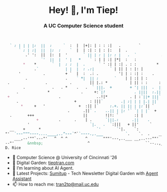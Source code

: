 <h1 align="center">Hey! 👋, I'm Tiep!</h1>
<h3 align="center">A UC Computer Science student</h3>
<br/>

<!--
**polskiXO/polskiXO** is a ✨ _special_ ✨ repository because its `README.md` (this file) appears on your GitHub profile.

Here are some ideas to get you started:

- 🔭 I’m currently working on ...
- 🌱 I’m currently learning ...
- 👯 I’m looking to collaborate on ...
- 🤔 I’m looking for help with ...
- 💬 Ask me about ...
- 📫 How to reach me: ...
- 😄 Pronouns: ...
- ⚡ Fun fact: ...
-->
```md
  ` : | | | |:  ||  :     `  :  |  |+|: | : : :|   .        `              .:||::;;|||L ||         .        *  *           *
      ` : | :|  ||  |:  :    `  |  | :| : | : |:   |  .                    ::||::\||||       .   ,             + +
         .' ':  ||  |:  |  '       ` || | : | |: : |   .  `           .   :.|||||:|    .       ,                        +
                `'  ||  |  ' |   *    ` : | | :| |*|  :   :               :||||:\\                      + .
        *    *       `  |  : :  |  .      ` ' :| | :| . : :         *   :.|| | |      .      ' . *               +
             .`            | |  |  : .:|       ` | || | : |: |          | || | + .      ,     *        +    .      +  
      '          .         + `  |  :  .: .         '| | : :| :    .   |:| |||       .       + -
         .                 .    ` *|  || :       `    | | :| | :      |:| |
 .                .          .        || |.: *          | || : :     :|||    *              *      +            .       .
        .            .   . *    .   .  ` |||.  +        + '| |||  .  ||`              .      
     .             *              .     +:`|!             . ||||  :.||`     .           '             + .
 +                      .                ..!|*          . | :`||+ |||`
     .                         +      : |||`        .| :| | | |.| ||`     .     *     *         +         .
       *     +   '               +  :|| |`     :.+. || || | |:`|| `
                            .      .||` .    ..|| | |: '` `| | |`  +      .      ,          +        *        
  .       +++                      ||        !|!: `       :| |
              +         .      .    | .      `|||.:      .||    .      .    `
          '                           `|.   .  `:|||   + ||'     `                    .
  __    +      *                         `'       `'|.    `:
"'  `---"""----....____,..^---`^``----.,.___          `.    `.  .    ____,.,-- ., ____ ,.++ .________.,_--------..,_______
    ___,--'""`---"'   ^  ^ ^        ^       """'---,..___ __,..---""'     &^^                          ^^-_____
--"'      &nnbsp;                    ^                         ``--..,__..,               ^^^
D. Rice                                                                     ''. __.,---_____-- ^^^^^^., ======

```
- 🔭 Computer Science @ University of Cincinnati '26
- 🌱 Digital Garden: [tieptran.com](https://tieptran.com/)
- 🤔 I’m learning about AI Agent.
- 🧪 Latest Projects: [Sumitup](https://github.com/polskiTran/EEP25-Sumitup) - Tech Newsletter Digital Garden with [Agent Assistant](https://github.com/polskiTran/Sumitup-website-chatbot)
- 📫 How to reach me: tran2tp@mail.uc.edu
